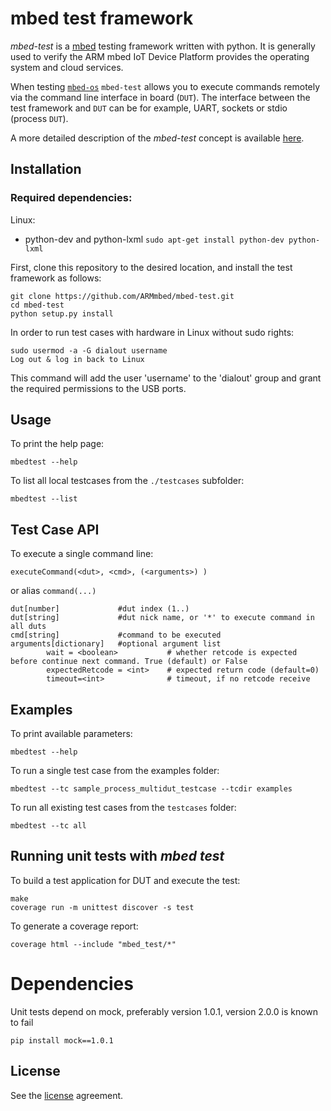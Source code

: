 # mbed test framework

*mbed-test* is a [mbed](www.mbed.com) testing framework written with python. It is generally used to verify the ARM mbed
IoT Device Platform provides the operating system and cloud services.

When testing [`mbed-os`](https://www.mbed.com/en/platform/mbed-os/) `mbed-test` allows you to execute commands remotely
via the command line interface in board (`DUT`). The interface between the test framework and `DUT` can be for example,
UART, sockets or stdio (process `DUT`).

A more detailed description of the *mbed-test* concept is available [here](doc/README.md).

## Installation

### Required dependencies:
Linux:
* python-dev and python-lxml `sudo apt-get install python-dev python-lxml`

First, clone this repository to the desired location, and install the test framework as follows:

```
git clone https://github.com/ARMmbed/mbed-test.git
cd mbed-test
python setup.py install
```

In order to run test cases with hardware in Linux without sudo rights:

```
sudo usermod -a -G dialout username
Log out & log in back to Linux
```

This command will add the user 'username' to the 'dialout' group and grant the required permissions to the USB ports.

## Usage

To print the help page:

`mbedtest --help`

To list all local testcases from the `./testcases` subfolder:

`mbedtest --list`

## Test Case API

To execute a single command line:

` executeCommand(<dut>, <cmd>, (<arguments>) ) `

or alias `command(...)`


```
dut[number]             #dut index (1..) 
dut[string]             #dut nick name, or '*' to execute command in all duts
cmd[string]             #command to be executed
arguments[dictionary]   #optional argument list
        wait = <boolean>           # whether retcode is expected before continue next command. True (default) or False 
        expectedRetcode = <int>    # expected return code (default=0)
        timeout=<int>              # timeout, if no retcode receive
```     

## Examples

To print available parameters:

`mbedtest --help`

To run a single test case from the examples folder:

`mbedtest --tc sample_process_multidut_testcase --tcdir examples`

To run all existing test cases from the `testcases` folder:

`mbedtest --tc all`


## Running unit tests with *mbed test*

To build a test application for DUT and execute the test:

```
make
coverage run -m unittest discover -s test
```

To generate a coverage report:

```
coverage html --include "mbed_test/*"
```

# Dependencies

Unit tests depend on mock, preferably version 1.0.1, version 2.0.0 is known to fail

```
pip install mock==1.0.1
```
 
## License

See the [license](LICENSE) agreement.
